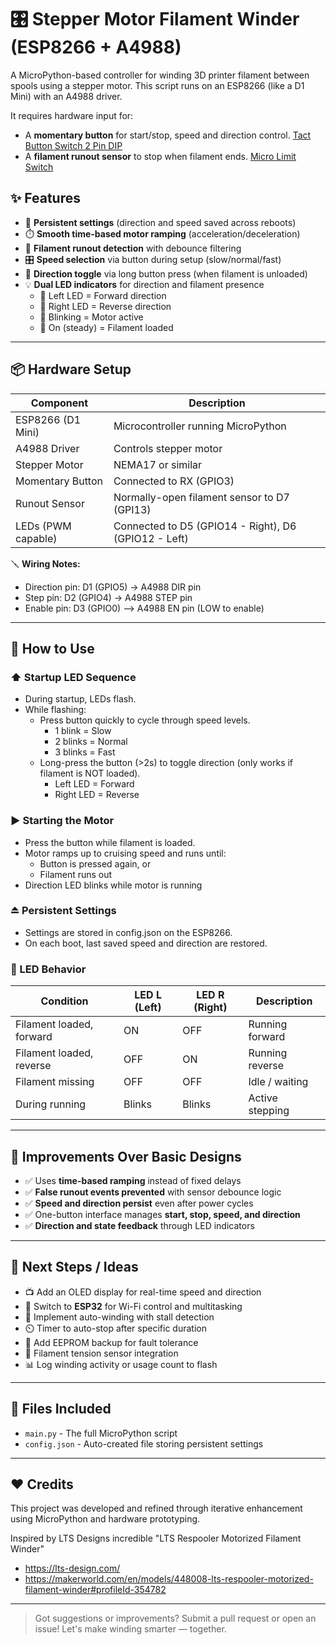 # 🎛️ Stepper Motor Filament Winder (ESP8266 + A4988)

A MicroPython-based controller for winding 3D printer filament between spools using a stepper motor. This script runs on an ESP8266 (like a D1 Mini) with an A4988 driver.

It requires hardware input for:
- A **momentary button** for start/stop, speed and direction control. [Tact Button Switch 2 Pin DIP](https://amzn.eu/d/8XbbaUR)
- A **filament runout sensor** to stop when filament ends. [Micro Limit Switch](https://amzn.eu/d/gJHNqDW)

## ✨ Features

- 🧠 **Persistent settings** (direction and speed saved across reboots)
- ⏱️ **Smooth time-based motor ramping** (acceleration/deceleration)
- 🧵 **Filament runout detection** with debounce filtering
- 🎛️ **Speed selection** via button during setup (slow/normal/fast)
- 🔁 **Direction toggle** via long button press (when filament is unloaded)
- 💡 **Dual LED indicators** for direction and filament presence
  - 🔁 Left LED = Forward direction
  - 🔁 Right LED = Reverse direction
  - 🔘 Blinking = Motor active
  - 🔆 On (steady) = Filament loaded

---

## 📦 Hardware Setup

| Component            | Description                        |
|---------------------|------------------------------------|
| ESP8266 (D1 Mini)    | Microcontroller running MicroPython |
| A4988 Driver        | Controls stepper motor             |
| Stepper Motor       | NEMA17 or similar                  |
| Momentary Button    | Connected to RX (GPIO3)          |
| Runout Sensor       | Normally-open filament sensor to D7 (GPI13) |
| LEDs (PWM capable)  | Connected to D5 (GPIO14 - Right), D6 (GPIO12 - Left) |

🪛 **Wiring Notes:**
- Direction pin: D1 (GPIO5) -> A4988 DIR pin
- Step pin: D2 (GPIO4) -> A4988 STEP pin
- Enable pin: D3 (GPIO0) —> A4988 EN pin (LOW to enable)

---

## 🔧 How to Use

### ⬆️ Startup LED Sequence
- During startup, LEDs flash.
- While flashing:
  - Press button quickly to cycle through speed levels.
    - 1 blink = Slow
    - 2 blinks = Normal
    - 3 blinks = Fast
  - Long-press the button (>2s) to toggle direction (only works if filament is NOT loaded).
    - Left LED = Forward
    - Right LED = Reverse

### ▶️ Starting the Motor
- Press the button while filament is loaded.
- Motor ramps up to cruising speed and runs until:
  - Button is pressed again, or
  - Filament runs out
- Direction LED blinks while motor is running

### ⏏️ Persistent Settings
- Settings are stored in config.json on the ESP8266.
- On each boot, last saved speed and direction are restored.

### 🔦 LED Behavior

| Condition                | LED L (Left) | LED R (Right) | Description         |
|-------------------------|--------------|----------------|---------------------|
| Filament loaded, forward | ON           | OFF           | Running forward     |
| Filament loaded, reverse | OFF          | ON            | Running reverse     |
| Filament missing         | OFF          | OFF           | Idle / waiting      |
| During running           | Blinks       | Blinks        | Active stepping     |

---

## 🧠 Improvements Over Basic Designs

- ✅ Uses **time-based ramping** instead of fixed delays
- ✅ **False runout events prevented** with sensor debounce logic
- ✅ **Speed and direction persist** even after power cycles
- ✅ One-button interface manages **start, stop, speed, and direction**
- ✅ **Direction and state feedback** through LED indicators

---

## 🚧 Next Steps / Ideas

- 📺 Add an OLED display for real-time speed and direction
- 📶 Switch to **ESP32** for Wi-Fi control and multitasking
- 🔁 Implement auto-winding with stall detection
- ⏲️ Timer to auto-stop after specific duration
- 🧠 Add EEPROM backup for fault tolerance
- 💪 Filament tension sensor integration
- 📊 Log winding activity or usage count to flash

---

## 📁 Files Included

- `main.py` - The full MicroPython script
- `config.json` - Auto-created file storing persistent settings

---

## ❤️ Credits

This project was developed and refined through iterative enhancement using MicroPython and hardware prototyping.

Inspired by LTS Designs incredible "LTS Respooler Motorized Filament Winder"
- https://lts-design.com/
- https://makerworld.com/en/models/448008-lts-respooler-motorized-filament-winder#profileId-354782

---

> Got suggestions or improvements? Submit a pull request or open an issue! Let's make winding smarter — together.
